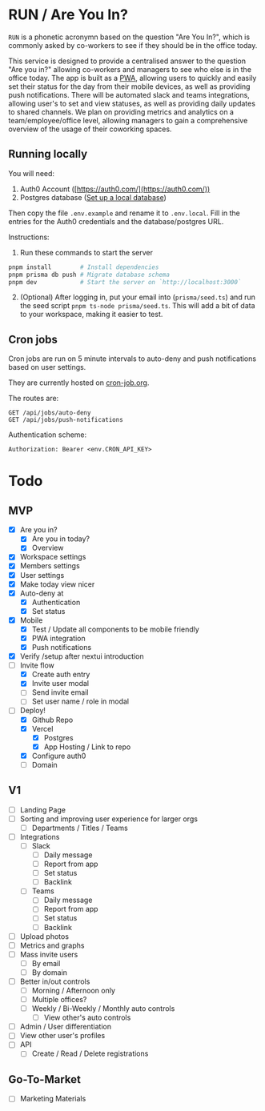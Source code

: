 # RUN / Are You In?

`RUN` is a phonetic acronymn based on the question "Are You In?", which is commonly asked by co-workers to see if they should be in the office today.

This service is designed to provide a centralised answer to the question "Are you in?" allowing co-workers and managers to see who else is in the office today. The app is built as a [PWA](https://web.dev/explore/progressive-web-apps), allowing users to quickly and easily set their status for the day from their mobile devices, as well as providing push notifications. There will be automated slack and teams integrations, allowing user's to set and view statuses, as well as providing daily updates to shared channels. We plan on providing metrics and analytics on a team/employee/office level, allowing managers to gain a comprehensive overview of the usage of their coworking spaces.

## Running locally

You will need:

1. Auth0 Account ([https://auth0.com/](https://auth0.com/))
2. Postgres database ([Set up a local database](https://www.sqlshack.com/setting-up-a-postgresql-database-on-mac/))

Then copy the file `.env.example` and rename it to `.env.local`. Fill in the entries for the Auth0 credentials and the database/postgres URL.

Instructions:

1. Run these commands to start the server

```bash
pnpm install        # Install dependencies
pnpm prisma db push # Migrate database schema
pnpm dev            # Start the server on `http://localhost:3000`
```

2. (Optional) After logging in, put your email into (`prisma/seed.ts`) and run the seed script `pnpm ts-node prisma/seed.ts`. This will add a bit of data to your workspace, making it easier to test.

## Cron jobs

Cron jobs are run on 5 minute intervals to auto-deny and push notifications based on user settings.

They are currently hosted on [cron-job.org](cron-job.org).

The routes are:

```
GET /api/jobs/auto-deny
GET /api/jobs/push-notifications
```

Authentication scheme:

```
Authorization: Bearer <env.CRON_API_KEY>
```

# Todo

## MVP

- [x] Are you in?
  - [x] Are you in today?
  - [x] Overview
- [x] Workspace settings
- [x] Members settings
- [x] User settings
- [x] Make today view nicer
- [x] Auto-deny at
  - [x] Authentication
  - [x] Set status
- [x] Mobile
  - [x] Test / Update all components to be mobile friendly
  - [x] PWA integration
  - [x] Push notifications
- [x] Verify /setup after nextui introduction
- [ ] Invite flow
  - [x] Create auth entry
  - [x] Invite user modal
  - [ ] Send invite email
  - [ ] Set user name / role in modal
- [ ] Deploy!
  - [x] Github Repo
  - [x] Vercel
    - [x] Postgres
    - [x] App Hosting / Link to repo
  - [x] Configure auth0
  - [ ] Domain

## V1

- [ ] Landing Page
- [ ] Sorting and improving user experience for larger orgs
  - [ ] Departments / Titles / Teams
- [ ] Integrations
  - [ ] Slack
    - [ ] Daily message
    - [ ] Report from app
    - [ ] Set status
    - [ ] Backlink
  - [ ] Teams
    - [ ] Daily message
    - [ ] Report from app
    - [ ] Set status
    - [ ] Backlink
- [ ] Upload photos
- [ ] Metrics and graphs
- [ ] Mass invite users
  - [ ] By email
  - [ ] By domain
- [ ] Better in/out controls
  - [ ] Morning / Afternoon only
  - [ ] Multiple offices?
  - [ ] Weekly / Bi-Weekly / Monthly auto controls
    - [ ] View other's auto controls
- [ ] Admin / User differentiation
- [ ] View other user's profiles
- [ ] API
  - [ ] Create / Read / Delete registrations

## Go-To-Market

- [ ] Marketing Materials
